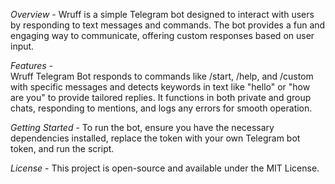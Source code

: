 *Overview* - 
Wruff is a simple Telegram bot designed to interact with users by responding to text messages and commands. The bot provides a fun and engaging way to communicate, offering custom responses based on user input.

*Features* -  
Wruff Telegram Bot responds to commands like /start, /help, and /custom with specific messages and detects keywords in text like "hello" or "how are you" to provide tailored replies. It functions in both private and group chats, responding to mentions, and logs any errors for smooth operation.

*Getting Started* - 
To run the bot, ensure you have the necessary dependencies installed, replace the token with your own Telegram bot token, and run the script.

*License* - 
This project is open-source and available under the MIT License.
